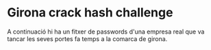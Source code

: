 # Girona crack hash challenge 

A continuació hi ha un fitxer de passwords d'una empresa real que va tancar les seves portes fa temps a la comarca de girona.